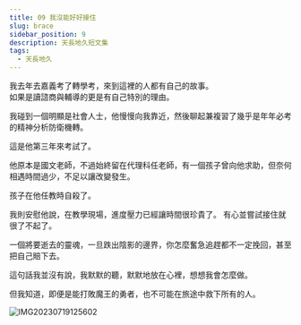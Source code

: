 ```yaml
---
title: 09 我沒能好好接住
slug: brace
sidebar_position: 9
description: 天長地久短文集
tags:
  - 天長地久
---
```



我去年去嘉義考了轉學考，來到這裡的人都有自己的故事。  
如果是讀諮商與輔導的更是有自己特別的理由。  

我碰到一個明顯是社會人士，他慢慢向我靠近，然後聊起兼複習了幾乎是年年必考的精神分析防衛機轉。  

這是他第三年來考試了。

他原本是國文老師，不過始終留在代理科任老師，有一個孩子曾向他求助，但奈何相遇時間過少，不足以讓改變發生。  

孩子在他任教時自殺了。  

我則安慰他說，在教學現場，進度壓力已經讓時間很珍貴了。
有心並嘗試接住就很了不起了。  

一個將要逝去的靈魂，一旦跌出陰影的邊界，你怎麼奮急追趕都不一定挽回，甚至把自己賠下去。

這句話我並沒有說，我默默的聽，默默地放在心裡，想想我會怎麼做。  

但我知道，即便是能打敗魔王的勇者，也不可能在旅途中救下所有的人。  


![IMG20230719125602](https://e.brid.pw/i/2023/12/14/xsj4bg.jpg)